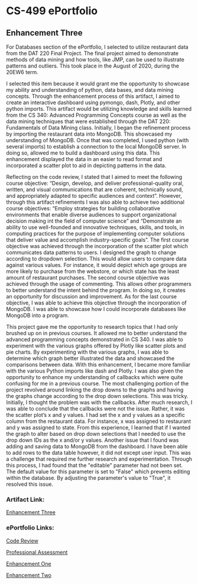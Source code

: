 # CS-499 ePortfolio

## Enhancement Three


For Databases section of the ePortfolio, I selected to utilize restaurant data from the DAT 220 Final Project. The final project aimed to demonstrate methods of data mining and how tools, like JMP, can be used to illustrate patterns and outliers. This took place in the August of 2020, during the 20EW6 term. 


I selected this item because it would grant me the opportunity to showcase my ability and understanding of python, data bases, and data mining concepts. Through the enhancement process of this artifact, I aimed to create an interactive dashboard using pymongo, dash, Plotly, and other python imports. This artifact would be utilizing knowledge and skills learned from the CS 340: Advanced Programming Concepts course as well as the data mining techniques that were established through the DAT 220: Fundamentals of Data Mining class. Initially, I began the refinement process by importing the restaurant data into MongoDB. This showcased my understanding of MongoDB. Once that was completed, I used python (with several imports) to establish a connection to the local MongoDB server. In doing so, allowed me to build a dashboard using this data. This enhancement displayed the data in an easier to read format and incorporated a scatter plot to aid in depicting patterns in the data. 


Reflecting on the code review, I stated that I aimed to meet the following course objective: “Design, develop, and deliver professional-quality oral, written, and visual communications that are coherent, technically sound, and appropriately adapted to specific audiences and context”. However, through this artifact refinements I was also able to achieve two additional course objectives: “Employ strategies for building collaborative environments that enable diverse audiences to support organizational decision making int the field of computer science” and “Demonstrate an ability to use well-founded and innovative techniques, skills, and tools, in computing practices for the purpose of implementing computer solutions that deliver value and accomplish industry-specific goals”. The first course objective was achieved through the incorporation of the scatter plot which communicates data patterns to users. I designed the graph to change according to dropdown selection. This would allow users to compare data against various values. For instance, it would depict which age groups are more likely to purchase from the webstore, or which state has the least amount of restaurant purchases. The second course objective was achieved through the usage of commenting. This allows other programmers to better understand the intent behind the program. In doing so, it creates an opportunity for discussion and improvement. As for the last course objective, I was able to achieve this objective through the incorporation of MongoDB. I was able to showcase how I could incorporate databases like MongoDB into a program. 


This project gave me the opportunity to research topics that I had only brushed up on in previous courses. It allowed me to better understand the advanced programming concepts demonstrated in CS 340. I was able to experiment with the various graphs offered by Plotly like scatter plots and pie charts. By experimenting with the various graphs, I was able to determine which graph better illustrated the data and showcased the comparisons between data. With this enhancement, I became more familiar with the various Python imports like dash and Plotly. I was also given the opportunity to enhance my understanding of callbacks which were quite confusing for me in a previous course. 
The most challenging portion of the project revolved around linking the drop downs to the graphs and having the graphs change according to the drop down selections. This was tricky. Initially, I thought the problem was with the callbacks. After much research, I was able to conclude that the callbacks were not the issue. Rather, it was the scatter plot’s x and y values. I had set the x and y values as a specific column from the restaurant data. For instance, x was assigned to restaurant and y was assigned to state. From this experience, I learned that if I wanted the graph to alter based on drop down selections that I needed to use the drop down IDs as the x and/or y values. 
Another issue that I found was adding and saving data to MongoDB from the dashboard. I have been able to add rows to the data table however, it did not except user input. This was a challenge that required me further research and experimentation. Through this process, I had found that the "editable" parameter had not been set. The default value for this parameter is set to "False" which prevents editing within the database. By adjusting the parameter's value to "True", it resolved this issue.   

### Artifact Link:
[Enhancement Three](https://github.com/DIParham/Databases/tree/master/Databases%20Artifact)

### ePortfolio Links:
[Code Review](https://www.screencast.com/t/xoiB2GQ8Jtb7)

[Professional Assessment](https://diparham.github.io/ePortfolio/)

[Enhancement One](https://github.com/DIParham/Software-Engineering)

[Enhancement Two](https://github.com/DIParham/Data-Structures/tree/master/Enhancement2)


